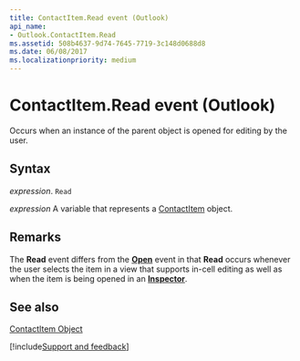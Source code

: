 ```yaml
---
title: ContactItem.Read event (Outlook)
api_name:
- Outlook.ContactItem.Read
ms.assetid: 508b4637-9d74-7645-7719-3c148d0688d8
ms.date: 06/08/2017
ms.localizationpriority: medium
---
```



# ContactItem.Read event (Outlook)

Occurs when an instance of the parent object is opened for editing by the user. 


## Syntax

_expression_. `Read`

_expression_ A variable that represents a [ContactItem](Outlook.ContactItem.md) object.


## Remarks

The **Read** event differs from the **[Open](Outlook.ContactItem.Open.md)** event in that **Read** occurs whenever the user selects the item in a view that supports in-cell editing as well as when the item is being opened in an **[Inspector](Outlook.Inspector.md)**.


## See also


[ContactItem Object](Outlook.ContactItem.md)

[!include[Support and feedback](~/includes/feedback-boilerplate.md)]